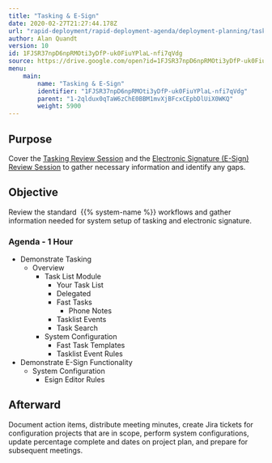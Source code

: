 ```yaml
---
title: "Tasking & E-Sign"
date: 2020-02-27T21:27:44.178Z
url: "rapid-deployment/rapid-deployment-agenda/deployment-planning/tasking-and-e-sign.html"
author: Alan Quandt
version: 10
id: 1FJSR37npD6npRMOti3yDfP-uk0FiuYPlaL-nfi7qVdg
source: https://drive.google.com/open?id=1FJSR37npD6npRMOti3yDfP-uk0FiuYPlaL-nfi7qVdg
menu:
    main:
        name: "Tasking & E-Sign"
        identifier: "1FJSR37npD6npRMOti3yDfP-uk0FiuYPlaL-nfi7qVdg"
        parent: "1-2qldux0qTaW6zChE0BBM1mvXjBFcxCEpbDlUiX0WKQ"
        weight: 5900
---
```

## Purpose

Cover the [Tasking Review Session](../../review-sessions/review-session-tasking.html) and the [Electronic Signature (E-Sign) Review Session](../../review-sessions/review-session-e-sign.html) to gather necessary information and identify any gaps.

## Objective

Review the standard  {{% system-name %}} workflows and gather information needed for system setup of tasking and electronic signature.

### Agenda - 1 Hour

* Demonstrate Tasking
    * Overview
        * Task List Module
            * Your Task List
            * Delegated
            * Fast Tasks
                * Phone Notes
            * Tasklist Events
            * Task Search
        * System Configuration
            * Fast Task Templates
            * Tasklist Event Rules
* Demonstrate E-Sign Functionality
    * System Configuration
        * Esign Editor Rules

## Afterward

Document action items, distribute meeting minutes, create Jira tickets for configuration projects that are in scope, perform system configurations, update percentage complete and dates on project plan, and prepare for subsequent meetings.


